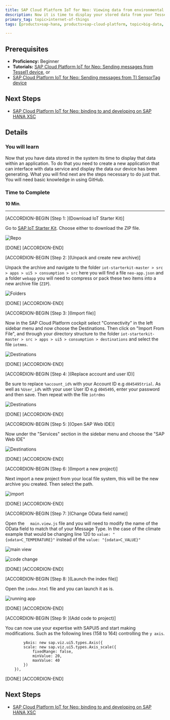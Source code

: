 ```yaml
---
title: SAP Cloud Platform IoT for Neo: Viewing data from environmental sensors
description: Now it is time to display your stored data from your Tessel device using SAPUI5 and SAP Web IDE
primary_tag: topic>internet-of-things
tags: [products>sap-hana, products>sap-cloud-platform, topic>big-data, topic>internet-of-things, tutorial>beginner ]

---
```


## Prerequisites  
- **Proficiency:** Beginner
- **Tutorials:**  [SAP Cloud Platform IoT for Neo: Sending messages from Tessel1 device](http://www.sap.com/developer/tutorials/iot-part8-hcp-services-tessel.html), or
- [SAP Cloud Platform IoT for Neo: Sending messages from TI SensorTag device](http://www.sap.com/developer/tutorials/iot-part11-hcp-services-ti.html)

## Next Steps
- [SAP Cloud Platform IoT for Neo: binding to and developing on SAP HANA XSC](http://www.sap.com/developer/tutorials/iot-part10-hcp-services-hanaxs.html)


## Details
### You will learn  
Now that you have data stored in the system its time to display that data within an application. To do that you need to create a new application that can interface with data service and display the data our device has been generating. What you will find next are the steps necessary to do just that. You will need basic knowledge in using GitHub.


### Time to Complete
**10 Min**.

---
[ACCORDION-BEGIN [Step 1: ](Download IoT Starter Kit)]

Go to [SAP IoT Starter Kit](https://github.com/SAP/iot-starterkit). Choose either to download the ZIP file.

![Repo](1.png)

[DONE]
[ACCORDION-END]

[ACCORDION-BEGIN [Step 2: ](Unpack and create new archive)]

Unpack the archive and navigate to the folder `iot-starterkit-master > src > apps > ui5 > consumption > src` here you will find a file `neo-app.json` and a folder `webapp` you will need to compress or pack these two items into a new archive file (`ZIP`).

![Folders](2.png)

[DONE]
[ACCORDION-END]

[ACCORDION-BEGIN [Step 3: ](Import file)]

Now in the SAP Cloud Platform cockpit select "Connectivity" in the left sidebar menu and now choose the Destinations. Then click on "Import From File", and through your directory structure to the folder `iot-starterkit-master > src > apps > ui5 > consumption > destinations` and select the file `iotmms`.

![Destinations](3.png)

[DONE]
[ACCORDION-END]

[ACCORDION-BEGIN [Step 4: ](Replace account and user ID)]

Be sure to replace `%account_id%` with your Account ID e.g `d045495trial`. As well as `%User_id%` with your user User ID e.g `d045495`, enter your password and then save. Then repeat with the file `iotrdms`![Destinations](4.png)
[DONE][ACCORDION-END][ACCORDION-BEGIN [Step 5: ](Open SAP Web IDE)]Now under the "Services" section in the sidebar menu and choose the "SAP Web IDE"

![Destinations](5.png)

[DONE]
[ACCORDION-END]

[ACCORDION-BEGIN [Step 6: ](Import a new project)]

Next import a new project from your local file system, this will be the new archive you created. Then select the path.

![import](6.png)

[DONE]
[ACCORDION-END]

[ACCORDION-BEGIN [Step 7: ](Change OData field name)]

Open the `	main.view.js` file and you will need to modify the name of the OData field to match that of your Message Type. In the case of the climate example that would be changing line 120 to `value: "{odata>C_TEMPERATURE}"` instead of the `value: "{odata>C_VALUE}"`

![main view](8.png)

![code change](9.png)

[DONE]
[ACCORDION-END]

[ACCORDION-BEGIN [Step 8: ](Launch the index file)]

Open the `index.html` file and you can launch it as is.
![running app](7.png)

[DONE]
[ACCORDION-END]

[ACCORDION-BEGIN [Step 9: ](Add code to project)]

You can now use your expertise with SAPUI5 and start making modifications. Such as the following lines (158 to 164) controlling the `y axis`.

```
		yAxis: new sap.viz.ui5.types.Axis({
		scale: new sap.viz.ui5.types.Axis_scale({
			fixedRange: false,
			minValue: 20,
			maxValue: 40
		})
	}),
```

[DONE]
[ACCORDION-END]



## Next Steps
- [SAP Cloud Platform IoT for Neo: binding to and developing on SAP HANA XSC](http://www.sap.com/developer/tutorials/iot-part10-hcp-services-hanaxs.html)
